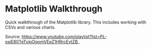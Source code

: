 # Matplotlib Walkthrough

Quick walkthrough of the Matplotlib library. This includes working with CSVs and various charts.


Source: https://www.youtube.com/playlist?list=PL-osiE80TeTvipOqomVEeZ1HRrcEvtZB_
